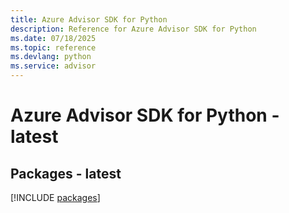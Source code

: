 ```yaml
---
title: Azure Advisor SDK for Python
description: Reference for Azure Advisor SDK for Python
ms.date: 07/18/2025
ms.topic: reference
ms.devlang: python
ms.service: advisor
---
```

# Azure Advisor SDK for Python - latest
## Packages - latest
[!INCLUDE [packages](advisor-index.md)]